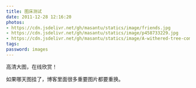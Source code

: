 ```yaml
---
title: 图床测试
date: 2011-12-28 12:16:20
photos: 
- https://cdn.jsdelivr.net/gh/masantu/statics/image/friends.jpg
- https://cdn.jsdelivr.net/gh/masantu/statics/image/p458733229.jpg
- https://cdn.jsdelivr.net/gh/masantu/statics/image/A-withered-tree-comes-to-life-again.jpg
tags:
password: images
---
```

高清大图，在线欣赏！

如果哪天图挂了，博客里面很多重要图片都要重换。